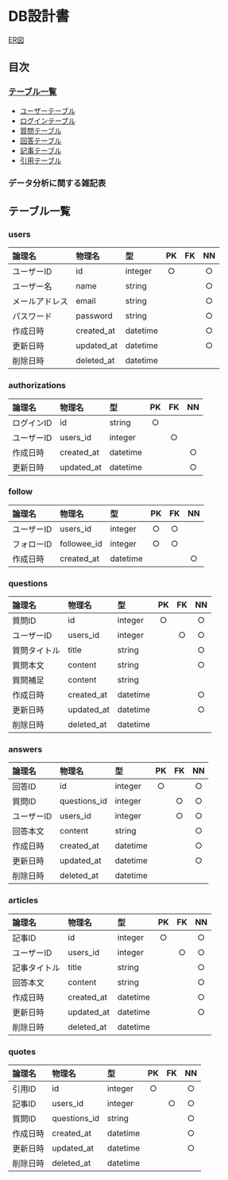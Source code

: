 # DB設計書
[ER図](ER図.md)

## 目次
### [テーブル一覧](#テーブル一覧)
* [ユーザーテーブル](#users)
* [ログインテーブル](#authorizations)
* [質問テーブル](#questions)
* [回答テーブル](#answers)
* [記事テーブル](#articles)
* [引用テーブル](#quotes)
### データ分析に関する雑記表   

## テーブル一覧

### users
|論理名|物理名|型|PK|FK|NN|
|:---|:---|:---|:---:|:---:|:---:|
|ユーザーID|id|integer|○||○|
|ユーザー名|name|string|||○|
|メールアドレス|email|string|||○|
|パスワード|password|string|||○|
|作成日時|created_at|datetime|||○|
|更新日時|updated_at|datetime|||○|
|削除日時|deleted_at|datetime||||

### authorizations
|論理名|物理名|型|PK|FK|NN|
|:---|:---|:---|:---:|:---:|:---:|
|ログインID|id|string|○|||
|ユーザーID|users_id|integer||○||
|作成日時|created_at|datetime|||○|
|更新日時|updated_at|datetime|||○|

### follow
|論理名|物理名|型|PK|FK|NN|
|:---|:---|:---|:---:|:---:|:---:|
|ユーザーID|users_id|integer|○|○||
|フォローID|followee_id|integer|○|○||
|作成日時|created_at|datetime|||○|

### questions
|論理名|物理名|型|PK|FK|NN|
|:---|:---|:---|:---:|:---:|:---:|
|質問ID|id|integer|○||○|
|ユーザーID|users_id|integer||○|○|
|質問タイトル|title|string|||○|
|質問本文|content|string|||○|
|質問補足|content|string||||
|作成日時|created_at|datetime|||○|
|更新日時|updated_at|datetime|||○|
|削除日時|deleted_at|datetime||||

### answers
|論理名|物理名|型|PK|FK|NN|
|:---|:---|:---|:---:|:---:|:---:|
|回答ID|id|integer|○||○|
|質問ID|questions_id|integer||○|○|
|ユーザーID|users_id|integer||○|○|
|回答本文|content|string|||○|
|作成日時|created_at|datetime|||○|
|更新日時|updated_at|datetime|||○|
|削除日時|deleted_at|datetime||||

### articles
|論理名|物理名|型|PK|FK|NN|
|:---|:---|:---|:---:|:---:|:---:|
|記事ID|id|integer|○||○|
|ユーザーID|users_id|integer||○|○|
|記事タイトル|title|string|||○|
|回答本文|content|string|||○|
|作成日時|created_at|datetime|||○|
|更新日時|updated_at|datetime|||○|
|削除日時|deleted_at|datetime||||

### quotes
|論理名|物理名|型|PK|FK|NN|
|:---|:---|:---|:---:|:---:|:---:|
|引用ID|id|integer|○||○|
|記事ID|users_id|integer||○|○|
|質問ID|questions_id|string|||○|
|作成日時|created_at|datetime|||○|
|更新日時|updated_at|datetime|||○|
|削除日時|deleted_at|datetime||||
